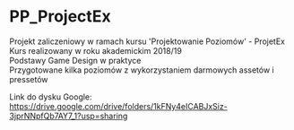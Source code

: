 # PP_ProjectEx
Projekt zaliczeniowy w ramach kursu 'Projektowanie Poziomów' - ProjetEx  
Kurs realizowany w roku akademickim 2018/19  
Podstawy Game Design w praktyce  
Przygotowane kilka poziomów z wykorzystaniem darmowych assetów i pressetów  
  
Link do dysku Google:  
https://drive.google.com/drive/folders/1kFNy4eICABJxSiz-3jprNNpfQb7AY7_1?usp=sharing
